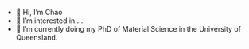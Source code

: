 - 👋 Hi, I’m Chao
- 👀 I’m interested in ...
- 🌱 I’m currently doing my PhD of Material Science in the University of Queensland.


<!---
GlenHank/GlenHank is a ✨ special ✨ repository because its `README.md` (this file) appears on your GitHub profile.
You can click the Preview link to take a look at your changes.
--->
